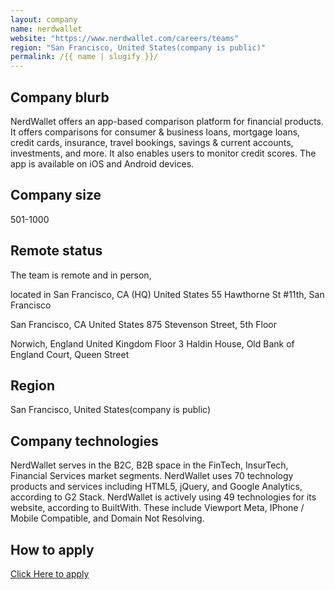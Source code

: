 ```yaml
---
layout: company
name: nerdwallet
website: "https://www.nerdwallet.com/careers/teams"
region: "San Francisco, United States(company is public)"
permalink: /{{ name | slugify }}/
---
```


## Company blurb



NerdWallet offers an app-based comparison platform for financial products. It offers comparisons for consumer & business loans, mortgage loans, credit cards, insurance, travel bookings, savings & current accounts, investments, and more. It also enables users to monitor credit scores. The app is available on iOS and Android devices.

## Company size

501-1000


## Remote status



The team is remote and in person, 

located in San Francisco, CA (HQ) United States 55 Hawthorne St #11th, San Francisco

San Francisco, CA United States 875 Stevenson Street, 5th Floor

Norwich, England United Kingdom Floor 3 Haldin House, Old Bank of England Court, Queen Street



## Region



San Francisco, United States(company is public)




## Company technologies



NerdWallet serves in the B2C, B2B space in the FinTech, InsurTech, Financial Services market segments.
NerdWallet uses 70 technology products and services including HTML5, jQuery, and Google Analytics, according to G2 Stack.
NerdWallet is actively using 49 technologies for its website, according to BuiltWith. These include Viewport Meta, IPhone / Mobile Compatible, and Domain Not Resolving.




## How to apply




[Click Here to apply](https://www.nerdwallet.com/careers/teams)